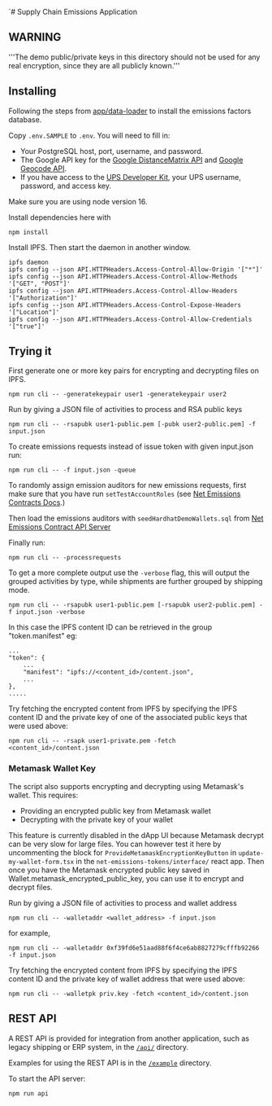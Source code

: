 `# Supply Chain Emissions Application

## WARNING

'''The demo public/private keys in this directory should not be used for any real encryption, since they are all publicly known.''' 

## Installing

Following the steps from [app/data-loader](../data-loader/README.md) to install the emissions factors database.

Copy `.env.SAMPLE` to `.env`.  You will need to fill in:
- Your PostgreSQL host, port, username, and password.
- The Google API key for the [Google DistanceMatrix API](https://developers.google.com/maps/documentation/distance-matrix/overview) and [Google Geocode API](https://developers.google.com/maps/documentation/geocoding/overview).
- If you have access to the [UPS Developer Kit](https://www.ups.com/upsdeveloperkit?loc=en_US), your UPS username, password, and access key.

Make sure you are using node version 16.

Install dependencies here with

```
npm install
```

Install IPFS.  Then start the daemon in another window.

```
ipfs daemon
ipfs config --json API.HTTPHeaders.Access-Control-Allow-Origin '["*"]'
ipfs config --json API.HTTPHeaders.Access-Control-Allow-Methods '["GET", "POST"]'
ipfs config --json API.HTTPHeaders.Access-Control-Allow-Headers '["Authorization"]'
ipfs config --json API.HTTPHeaders.Access-Control-Expose-Headers '["Location"]'
ipfs config --json API.HTTPHeaders.Access-Control-Allow-Credentials '["true"]'
```

## Trying it

First generate one or more key pairs for encrypting and decrypting files on IPFS.
```
npm run cli -- -generatekeypair user1 -generatekeypair user2
```

Run by giving a JSON file of activities to process and RSA public keys
```
npm run cli -- -rsapubk user1-public.pem [-pubk user2-public.pem] -f input.json
```

To create emissions requests instead of issue token with given input.json run:
```
npm run cli -- -f input.json -queue
```

To randomly assign emission auditors for new emissions requests, first make sure that you have run `setTestAccountRoles` (see [Net Emissions Contracts Docs](../../net-emissions-token-network/docs/using-the-contracts.md ).) 

Then load the emissions auditors with `seedHardhatDemoWallets.sql` from [Net Emissions Contract API Server](../api-server/README.md) 

Finally run:
```
npm run cli -- -processrequests
```

To get a more complete output use the `-verbose` flag, this will output the grouped activities by type, while shipments
are further grouped by shipping mode.
```
npm run cli -- -rsapubk user1-public.pem [-rsapubk user2-public.pem] -f input.json -verbose
```
In this case the IPFS content ID can be retrieved in the group "token.manifest" eg:
```
...
"token": {
    ...
    "manifest": "ipfs://<content_id>/content.json",
    ...
},
.....
```

Try fetching the encrypted content from IPFS by specifying the IPFS content ID and the private key of one of the associated public keys that were used above:
```
npm run cli -- -rsapk user1-private.pem -fetch <content_id>/content.json
```

### Metamask Wallet Key

The script also supports encrypting and decrypting using Metamask's wallet.  This requires:
- Providing an encrypted public key from Metamask wallet
- Decrypting with the private key of your wallet

This feature is currently disabled in the dApp UI because Metamask decrypt can be very slow for large files.  You can however test it here by uncommenting the block for `ProvideMetamaskEncryptionKeyButton` in `update-my-wallet-form.tsx` in the `net-emissions-tokens/interface/` react app.  Then once you have the Metamask encrypted public key saved in Wallet.metamask_encrypted_public_key, you can use it to encrypt and decrypt files.

Run by giving a JSON file of activities to process and wallet address
```
npm run cli -- -walletaddr <wallet_address> -f input.json
```

for example, 
```
npm run cli -- -walletaddr 0xf39fd6e51aad88f6f4ce6ab8827279cfffb92266 -f input.json
```

Try fetching the encrypted content from IPFS by specifying the IPFS content ID and the private key of wallet address that were used above:
```
npm run cli -- -walletpk priv.key -fetch <content_id>/content.json
```

## REST API

A REST API is provided for integration from another application, such as legacy shipping or ERP system, in the [`/api/`](../supply-chain-api/README.md) directory.

Examples for using the REST API is in the [`/example`](../supply-chain-api/example/README.md) directory.

To start the API server:
```
npm run api
```

